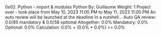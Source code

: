0x02. Python - import & modules
Python
 By: Guillaume
 Weight: 1
 Project over - took place from May 10, 2023 11:00 PM to May 11, 2023 11:00 PM
 An auto review will be launched at the deadline
In a nutshell…
Auto QA review: 0.0/85 mandatory & 0.0/58 optional
Altogether:  0.0%
Mandatory: 0.0%
Optional: 0.0%
Calculation:  0.0% + (0.0% * 0.0%)  == 0.0%

